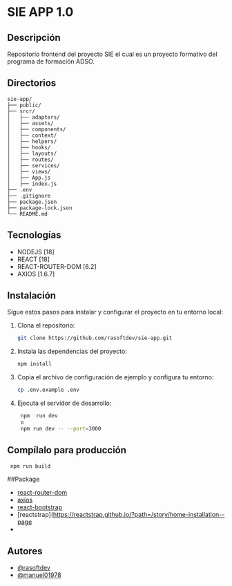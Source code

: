 # SIE APP 1.0

## Descripción

Repositorio frontend del proyecto SIE el cual es un proyecto formativo del programa de formación
ADSO.

## Directorios
```
sie-app/
├── public/
├── srcr/
│   ├── adapters/
│   ├── assets/
│   ├── components/
│   ├── context/
│   ├── helpers/
│   ├── hooks/
│   ├── layouts/
│   ├── routes/
│   ├── services/
│   ├── views/
│   ├── App.js
│   ├── index.js
├── .env
├── .gitignore
├── package.json
├── package-lock.json
└── README.md
```

## Tecnologías
- NODEJS [18]
- REACT [18]
- REACT-ROUTER-DOM [6.2]
- AXIOS [1.6.7]


## Instalación

Sigue estos pasos para instalar y configurar el proyecto en tu entorno local:

1. Clona el repositorio:
   ```bash
   git clone https://github.com/rasoftdev/sie-app.git
2. Instala las dependencias del proyecto:
   ```bash
   npm install
3. Copia el archivo de configuración de ejemplo y configura tu entorno:
   ```bash
   cp .env.example .env
4. Ejecuta el servidor de desarrollo:
   ```bash
    npm  run dev
    o
    npm run dev -- --port=3000

## Compílalo para producción
   ```bash
    npm run build
```
##Package
- [react-router-dom](https://www.npmjs.com/package/react-router-dom)
- [axios](https://www.npmjs.com/package/axios)
- [react-bootstrap](https://www.npmjs.com/package/react-bootstrap)
-  [reactstrap](https://reactstrap.github.io/?path=/story/home-installation--page
- 
## Autores

- [@rasoftdev](https://www.github.com/rasoftdev)
- [@manuel01978](https://www.github.com/manuel01978)
